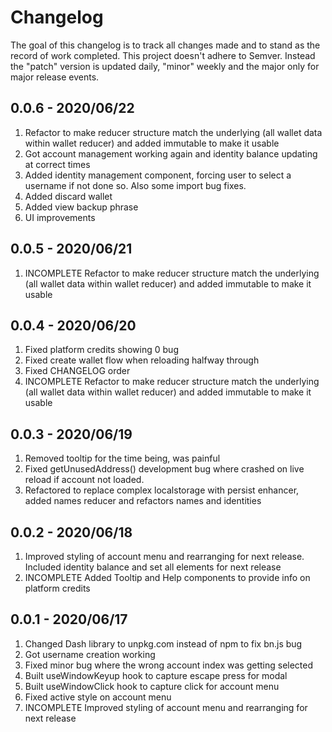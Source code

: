 # Changelog
The goal of this changelog is to track all changes made and to stand as the record of work completed. This project doesn't adhere to Semver. Instead the "patch" version is updated daily, "minor" weekly and the major only for major release events.

## 0.0.6 - 2020/06/22
1. Refactor to make reducer structure match the underlying (all wallet data within wallet reducer) and added immutable to make it usable
2. Got account management working again and identity balance updating at correct times
3. Added identity management component, forcing user to select a username if not done so. Also some import bug fixes.
4. Added discard wallet
5. Added view backup phrase
6. UI improvements

## 0.0.5 - 2020/06/21
1. INCOMPLETE Refactor to make reducer structure match the underlying (all wallet data within wallet reducer) and added immutable to make it usable

## 0.0.4 - 2020/06/20
1. Fixed platform credits showing 0 bug
2. Fixed create wallet flow when reloading halfway through
3. Fixed CHANGELOG order
4. INCOMPLETE Refactor to make reducer structure match the underlying (all wallet data within wallet reducer) and added immutable to make it usable

## 0.0.3 - 2020/06/19
1. Removed tooltip for the time being, was painful
2. Fixed getUnusedAddress() development bug where crashed on live reload if account not loaded.
3. Refactored to replace complex localstorage with persist enhancer, added names reducer and refactors names and identities

## 0.0.2 - 2020/06/18
1. Improved styling of account menu and rearranging for next release. Included identity balance and set all elements for next release
2. INCOMPLETE Added Tooltip and Help components to provide info on platform credits

## 0.0.1 - 2020/06/17
1. Changed Dash library to unpkg.com instead of npm to fix bn.js bug
2. Got username creation working
3. Fixed minor bug where the wrong account index was getting selected
4. Built useWindowKeyup hook to capture escape press for modal
5. Built useWindowClick hook to capture click for account menu
6. Fixed active style on account menu
7. INCOMPLETE Improved styling of account menu and rearranging for next release
